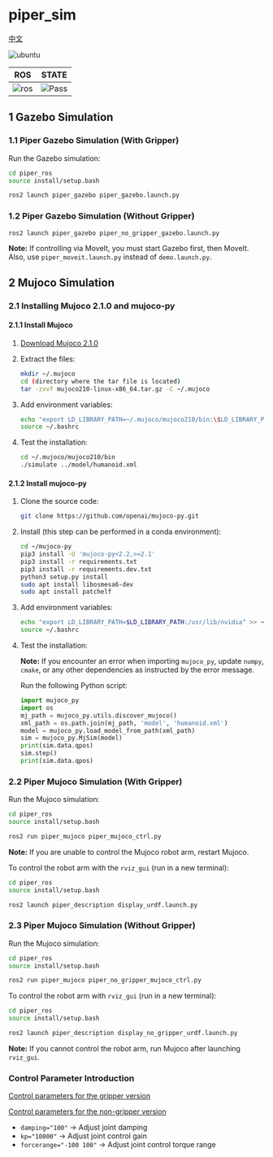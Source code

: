 # piper_sim

[中文](README.md)

![ubuntu](https://img.shields.io/badge/Ubuntu-22.04-orange.svg)

|ROS |STATE|
|---|---|
|![ros](https://img.shields.io/badge/ROS-humble-blue.svg)|![Pass](https://img.shields.io/badge/Pass-blue.svg)|

## 1 Gazebo Simulation

### 1.1 Piper Gazebo Simulation (With Gripper)

Run the Gazebo simulation:

```bash
cd piper_ros
source install/setup.bash
```

```bash
ros2 launch piper_gazebo piper_gazebo.launch.py
```

### 1.2 Piper Gazebo Simulation (Without Gripper)

```bash
ros2 launch piper_gazebo piper_no_gripper_gazebo.launch.py
```

**Note:** If controlling via MoveIt, you must start Gazebo first, then MoveIt. Also, use `piper_moveit.launch.py` instead of `demo.launch.py`.

## 2 Mujoco Simulation

### 2.1 Installing Mujoco 2.1.0 and mujoco-py

#### 2.1.1 Install Mujoco

1. [Download Mujoco 2.1.0](https://github.com/google-deepmind/mujoco/releases/download/2.1.0/mujoco210-linux-x86_64.tar.gz)

2. Extract the files:

    ```bash
    mkdir ~/.mujoco
    cd (directory where the tar file is located)
    tar -zxvf mujoco210-linux-x86_64.tar.gz -C ~/.mujoco
    ```

3. Add environment variables:

    ```bash
    echo "export LD_LIBRARY_PATH=~/.mujoco/mujoco210/bin:\$LD_LIBRARY_PATH" >> ~/.bashrc
    source ~/.bashrc
    ```

4. Test the installation:

    ```bash
    cd ~/.mujoco/mujoco210/bin
    ./simulate ../model/humanoid.xml
    ```

#### 2.1.2 Install mujoco-py

1. Clone the source code:

    ```bash
    git clone https://github.com/openai/mujoco-py.git
    ```

2. Install (this step can be performed in a conda environment):

    ```bash
    cd ~/mujoco-py
    pip3 install -U 'mujoco-py<2.2,>=2.1'
    pip3 install -r requirements.txt
    pip3 install -r requirements.dev.txt
    python3 setup.py install
    sudo apt install libosmesa6-dev
    sudo apt install patchelf
    ```

3. Add environment variables:

    ```bash
    echo "export LD_LIBRARY_PATH=$LD_LIBRARY_PATH:/usr/lib/nvidia" >> ~/.bashrc
    source ~/.bashrc
    ```

4. Test the installation:

    **Note:** If you encounter an error when importing `mujoco_py`, update `numpy`, `cmake`, or any other dependencies as instructed by the error message.

    Run the following Python script:

    ```python
    import mujoco_py
    import os
    mj_path = mujoco_py.utils.discover_mujoco()
    xml_path = os.path.join(mj_path, 'model', 'humanoid.xml')
    model = mujoco_py.load_model_from_path(xml_path)
    sim = mujoco_py.MjSim(model)
    print(sim.data.qpos)
    sim.step()
    print(sim.data.qpos)
    ```

### 2.2 Piper Mujoco Simulation (With Gripper)

Run the Mujoco simulation:

```bash
cd piper_ros
source install/setup.bash
```

```bash
ros2 run piper_mujoco piper_mujoco_ctrl.py
```

**Note:** If you are unable to control the Mujoco robot arm, restart Mujoco.

To control the robot arm with the `rviz_gui` (run in a new terminal):

```bash
cd piper_ros
source install/setup.bash
```

```bash
ros2 launch piper_description display_urdf.launch.py
```

### 2.3 Piper Mujoco Simulation (Without Gripper)

Run the Mujoco simulation:

```bash
cd piper_ros
source install/setup.bash
```

```bash
ros2 run piper_mujoco piper_no_gripper_mujoco_ctrl.py
```

To control the robot arm with `rviz_gui` (run in a new terminal):

```bash
cd piper_ros
source install/setup.bash
```

```bash
ros2 launch piper_description display_no_gripper_urdf.launch.py
```

**Note:** If you cannot control the robot arm, run Mujoco after launching `rviz_gui`.

### Control Parameter Introduction

[Control parameters for the gripper version](../piper_description/mujoco_model/piper_description.xml)

[Control parameters for the non-gripper version](../piper_description/mujoco_model/piper_no_gripper_description.xml)

- `damping="100"` → Adjust joint damping
- `kp="10000"` → Adjust joint control gain
- `forcerange="-100 100"` → Adjust joint control torque range
